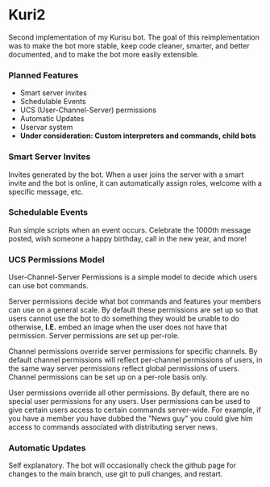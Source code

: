 # Kuri2
Second implementation of my Kurisu bot. The goal of this reimplementation was to make the bot more stable, keep code cleaner, smarter, and better documented, and to make the bot more easily extensible.


### Planned Features
* Smart server invites
* Schedulable Events
* UCS (User-Channel-Server) permissions
* Automatic Updates
* Uservar system
* **Under consideration: Custom interpreters and commands, child bots**


### Smart Server Invites
Invites generated by the bot. When a user joins the server with a smart invite and the bot is online, it can automatically assign roles, welcome with a specific message, etc.


### Schedulable Events
Run simple scripts when an event occurs. Celebrate the 1000th message posted, wish someone a happy birthday, call in the new year, and more!


### UCS Permissions Model
User-Channel-Server Permissions is a simple model to decide which users can use bot commands. 

Server permissions decide what bot commands and features your members can use on a general scale. By default these permissions are set up so that users cannot use the bot to do something they would be unable to do otherwise, **I.E.** embed an image when the user does not have that permission. Server permissions are set up per-role.

Channel permissions override server permissions for specific channels. By default channel permissions will reflect per-channel permissions of users, in the same way server permissions reflect global permissions of users. Channel permissions can be set up on a per-role basis only.

User permissions override all other permissions. By default, there are no special user permissions for any users. User permissions can be used to give certain users access to certain commands server-wide. For example, if you have a member you have dubbed the "News guy" you could give him access to commands associated with distributing server news.


### Automatic Updates
Self explanatory. The bot will occasionally check the github page for changes to the main branch, use git to pull changes, and restart.